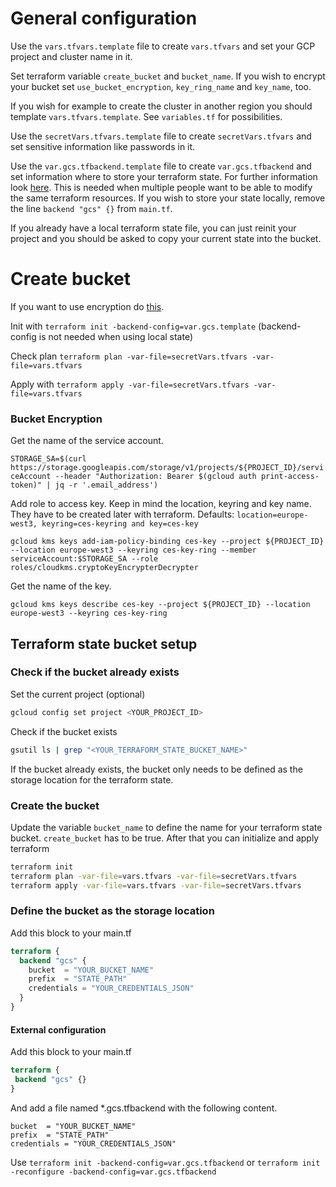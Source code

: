 # General configuration
Use the `vars.tfvars.template` file to create `vars.tfvars` and set your GCP project and cluster name in it.

Set terraform variable `create_bucket` and `bucket_name`. If you wish to encrypt your bucket set `use_bucket_encryption`,
`key_ring_name` and `key_name`, too.

If you wish for example to create the cluster in another region you should template `vars.tfvars.template`.
See `variables.tf` for possibilities.

Use the `secretVars.tfvars.template` file to create `secretVars.tfvars` and set sensitive information like passwords in it.

Use the `var.gcs.tfbackend.template` file to create `var.gcs.tfbackend` and set information where to store your terraform state. For further information look [here](../google_bucket/README.md).
This is needed when multiple people want to be able to modify the same terraform resources. If you wish to store your state locally, remove the line `backend "gcs" {}` from `main.tf`.

If you already have a local terraform state file, you can just reinit your project and you should be asked to copy your current state into the bucket.

# Create bucket

If you want to use encryption do [this](#bucket-encryption).

Init with `terraform init -backend-config=var.gcs.template` (backend-config is not needed when using local state)

Check plan
`terraform plan -var-file=secretVars.tfvars -var-file=vars.tfvars`

Apply with
`terraform apply -var-file=secretVars.tfvars -var-file=vars.tfvars`

### Bucket Encryption

Get the name of the service account.

`STORAGE_SA=$(curl https://storage.googleapis.com/storage/v1/projects/${PROJECT_ID}/serviceAccount --header "Authorization: Bearer $(gcloud auth print-access-token)" | jq -r '.email_address')`

Add role to access key. Keep in mind the location, keyring and key name. They have to be created later with terraform.
Defaults: `location=europe-west3, keyring=ces-keyring and key=ces-key`

`gcloud kms keys add-iam-policy-binding ces-key --project ${PROJECT_ID} --location europe-west3 --keyring ces-key-ring --member serviceAccount:$STORAGE_SA --role roles/cloudkms.cryptoKeyEncrypterDecrypter`

Get the name of the key.

`gcloud kms keys describe ces-key --project ${PROJECT_ID} --location europe-west3 --keyring ces-key-ring`

## Terraform state bucket setup

### Check if the bucket already exists

Set the current project (optional)

```bash
gcloud config set project <YOUR_PROJECT_ID>
```

Check if the bucket exists

```bash
gsutil ls | grep "<YOUR_TERRAFORM_STATE_BUCKET_NAME>"
```

If the bucket already exists, the bucket only needs to be defined as the storage location for the terraform state.

### Create the bucket

Update the variable `bucket_name` to define the name for your terraform state bucket.
`create_bucket` has to be true.
After that you can initialize and apply terraform

```bash
terraform init
terraform plan -var-file=vars.tfvars -var-file=secretVars.tfvars
terraform apply -var-file=vars.tfvars -var-file=secretVars.tfvars
```

### Define the bucket as the storage location

Add this block to your main.tf

```terraform
terraform {
  backend "gcs" {
    bucket  = "YOUR_BUCKET_NAME"
    prefix  = "STATE_PATH"
    credentials = "YOUR_CREDENTIALS_JSON"
  }
}
```

#### External configuration

Add this block to your main.tf

```terraform
terraform {
 backend "gcs" {}
}
```

And add a file named *.gcs.tfbackend with the following content.

```
bucket  = "YOUR_BUCKET_NAME"
prefix  = "STATE_PATH"
credentials = "YOUR_CREDENTIALS_JSON"
```

Use `terraform init -backend-config=var.gcs.tfbackend` or `terraform init -reconfigure -backend-config=var.gcs.tfbackend`
